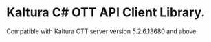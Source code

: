 # Kaltura C# OTT API Client Library.
Compatible with Kaltura OTT server version 5.2.6.13680 and above.

